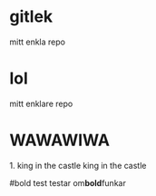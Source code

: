 # gitlek
mitt enkla repo

# lol
mitt enklare repo

<h1>WAWAWIWA</h1>
1. king in the castle king in the castle

#bold test
testar om**bold**funkar
